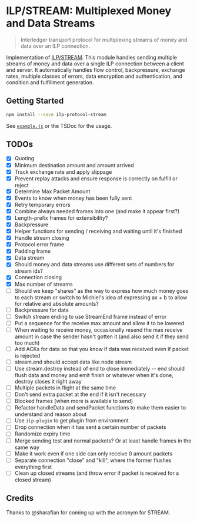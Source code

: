 # ILP/STREAM: Multiplexed Money and Data Streams
> Interledger transport protocol for multiplexing streams of money and data over an ILP connection.

Implementation of [ILP/STREAM](https://github.com/interledger/rfcs/pull/417). This module handles sending multiple streams of money and data over a single ILP connection between a client and server. It automatically handles flow control, backpressure, exchange rates, multiple classes of errors, data encryption and authentication, and condition and fulfillment generation.

## Getting Started

```sh
npm install --save ilp-protocol-stream
```

See [`example.js`](./example.js) or the TSDoc for the usage.

## TODOs

- [x] Quoting
- [x] Minimum destination amount and amount arrived
- [x] Track exchange rate and apply slippage
- [x] Prevent replay attacks and ensure response is correctly on fulfill or reject
- [x] Determine Max Packet Amount
- [x] Events to know when money has been fully sent
- [x] Retry temporary errors
- [x] Combine always needed frames into one (and make it appear first?)
- [x] Length-prefix frames for extensibility?
- [x] Backpressure
- [x] Helper functions for sending / receiving and waiting until it's finished
- [x] Handle stream closing
- [x] Protocol error frame
- [x] Padding frame
- [x] Data stream
- [x] Should money and data streams use different sets of numbers for stream ids?
- [x] Connection closing
- [x] Max number of streams
- [ ] Should we keep "shares" as the way to express how much money goes to each stream or switch to Michiel's idea of expressing ax + b to allow for relative and absolute amounts?
- [ ] Backpressure for data
- [ ] Switch stream ending to use StreamEnd frame instead of error
- [ ] Put a sequence for the receive max amount and allow it to be lowered
- [ ] When waiting to receive money, occasionally resend the max receive amount in case the sender hasn't gotten it (and also send it if they send too much)
- [ ] Add ACKs for data so that you know if data was received even if packet is rejected
- [ ] stream.end should accept data like node stream
- [ ] Use stream.destroy instead of end to close immediately -- end should flush data and money and emit finish or whatever when it's done, destroy closes it right away
- [ ] Multiple packets in flight at the same time
- [ ] Don't send extra packet at the end if it isn't necessary
- [ ] Blocked frames (when more is available to send)
- [ ] Refactor handleData and sendPacket functions to make them easier to understand and reason about
- [ ] Use `ilp-plugin` to get plugin from environment
- [ ] Drop connection when it has sent a certain number of packets
- [ ] Randomize expiry time
- [ ] Merge sending test and normal packets? Or at least handle frames in the same way
- [ ] Make it work even if one side can only receive 0 amount packets
- [ ] Separate connection "close" and "kill", where the former flushes everything first
- [ ] Clean up closed streams (and throw error if packet is received for a closed stream)

## Credits

Thanks to @sharafian for coming up with the acronym for STREAM.

